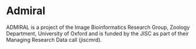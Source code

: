 # Admiral
ADMIRAL is a project of the Image Bioinformatics Research Group, Zoology Department, University of Oxford and is funded by the JISC as part of their Managing Research Data call (jiscmrd).
